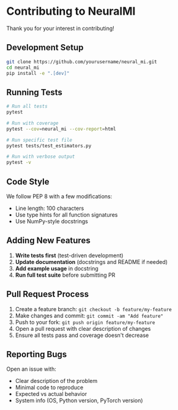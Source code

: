 # Contributing to NeuralMI

Thank you for your interest in contributing!

## Development Setup

```bash
git clone https://github.com/yourusername/neural_mi.git
cd neural_mi
pip install -e ".[dev]"
```

## Running Tests

```bash
# Run all tests
pytest

# Run with coverage
pytest --cov=neural_mi --cov-report=html

# Run specific test file
pytest tests/test_estimators.py

# Run with verbose output
pytest -v
```

## Code Style

We follow PEP 8 with a few modifications:
- Line length: 100 characters
- Use type hints for all function signatures
- Use NumPy-style docstrings

## Adding New Features

1.  **Write tests first** (test-driven development)
2.  **Update documentation** (docstrings and README if needed)
3.  **Add example usage** in docstring
4.  **Run full test suite** before submitting PR

## Pull Request Process

1.  Create a feature branch: `git checkout -b feature/my-feature`
2.  Make changes and commit: `git commit -am "Add feature"`
3.  Push to your fork: `git push origin feature/my-feature`
4.  Open a pull request with clear description of changes
5.  Ensure all tests pass and coverage doesn't decrease

## Reporting Bugs

Open an issue with:
- Clear description of the problem
- Minimal code to reproduce
- Expected vs actual behavior
- System info (OS, Python version, PyTorch version)